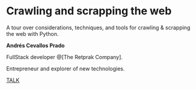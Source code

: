 # Crawling and scrapping the web
A tour over considerations, techniques, and tools for crawling & scrapping the web with Python.

**Andrés Cevallos Prado**

FullStack developer @[The Retprak Company].

Entrepreneur and explorer of new technologies.

[TALK](https://www.youtube.com/watch?v=6p7uOCCyCpw)
